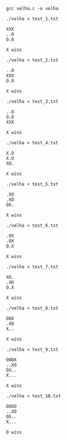 `gcc velha.c -o velha`


`./velha < test_1.txt`
```
XXX
..O
O.O

X wins
```

`./velha < test_2.txt`
```
..O
XXX
O.O

X wins
```

`./velha < test_3.txt`
```
..O
O.O
XXX

X wins
```

`./velha < test_4.txt`
```
X.O
X.O
XO.

X wins
```

`./velha < test_5.txt`
```
.XO
.XO
OX.

X wins
```

`./velha < test_6.txt`
```
.OX
.OX
O.X

X wins
```

`./velha < test_7.txt`
```
XO.
.XO
O.X

X wins
```

`./velha < test_8.txt`
```
OOX
.XO
X..

X wins
```

`./velha < test_9.txt`
```
OOOX
..XO
OX..
X...

X wins
```

`./velha < test_10.txt`
```
OOOO
..XO
OX..
X...

O wins
```
